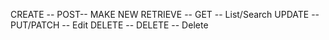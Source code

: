 CREATE -- POST-- MAKE NEW
RETRIEVE -- GET -- List/Search
UPDATE -- PUT/PATCH -- Edit
DELETE -- DELETE -- Delete

